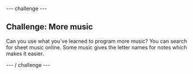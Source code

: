\--- challenge \---

## Challenge: More music

Can you use what you've learned to program more music? You can search for sheet music online. Some music gives the letter names for notes which makes it easier.

\--- / challenge \---